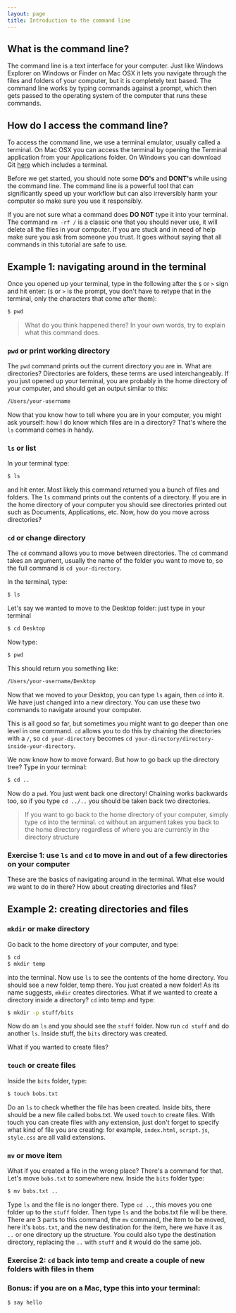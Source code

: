 ```yaml
---
layout: page
title: Introduction to the command line
---
```


## What is the command line?

The command line is a text interface for your computer. Just like Windows Explorer on Windows or Finder on Mac OSX it lets you navigate through the files and folders of your computer, but it is completely text based. The command line works by typing commands against a prompt, which then gets passed to the operating system of the computer that runs these commands.

## How do I access the command line?

To access the command line, we use a terminal emulator, usually called a terminal. On Mac OSX you can access the terminal by opening the Terminal application from your Applications folder. On Windows you can download Git [here](https://git-scm.com/download/win) which includes a terminal.

Before we get started, you should note some **DO's** and **DONT's** while using the command line. The command line is a powerful tool that can significantly speed up your workflow but can also irreversibly harm your computer so make sure you use it responsibly.

If you are not sure what a command does **DO NOT** type it into your terminal. The command `rm -rf /` is a classic one that you should never use, it will delete all the files in your computer. If you are stuck and in need of help make sure you ask from someone you trust. It goes without saying that all commands in this tutorial are safe to use.

## Example 1: navigating around in the terminal

Once you opened up your terminal, type in the following after the `$` or `>` sign and hit enter: (`$` or `>` is the prompt, you don't have to retype that in the terminal, only the characters that come after them):

```bash
$ pwd
```

> What do you think happened there? In your own words, try to explain what this command does.

### `pwd` or print working directory

The `pwd` command prints out the current directory you are in. What are directories? Directories are folders, these terms are used interchangeably. If you just opened up your terminal, you are probably in the home directory of your computer, and should get an output similar to this:

```bash
/Users/your-username
```

Now that you know how to tell where you are in your computer, you might ask yourself: how I do know which files are in a directory? That's where the `ls` command comes in handy.

### `ls` or list

In your terminal type:

```bash
$ ls
```

and hit enter. Most likely this command returned you a bunch of files and folders. The `ls` command prints out the contents of a directory. If you are in the home directory of your computer you should see directories printed out such as Documents, Applications, etc. Now, how do you move across directories?

### `cd` or change directory

The `cd` command allows you to move between directories. The `cd` command takes an argument, usually the name of the folder you want to move to, so the full command is `cd your-directory`.

In the terminal, type:

```bash
$ ls
```

Let's say we wanted to move to the Desktop folder: just type in your terminal

```bash
$ cd Desktop
```

Now type:

```bash
$ pwd
```

This should return you something like:

```bash
/Users/your-username/Desktop
```

Now that we moved to your Desktop, you can type `ls` again, then `cd` into it. We have just changed into a new directory. You can use these two commands to navigate around your computer.

This is all good so far, but sometimes you might want to go deeper than one level in one command. `cd` allows you to do this by chaining the directories with a `/`, so `cd your-directory` becomes `cd your-directory/directory-inside-your-directory`.

We now know how to move forward. But how to go back up the directory tree? Type in your terminal:

```bash
$ cd ..
```

Now do a `pwd`. You just went back one directory! Chaining works backwards too, so if you type `cd ../..` you should be taken back two directories.

> If you want to go back to the home directory of your computer, simply type `cd` into the terminal. `cd` without an argument takes you back to the home directory regardless of where you are currently in the directory structure

### Exercise 1: use `ls` and `cd` to move in and out of a few directories on your computer

These are the basics of navigating around in the terminal. What else would we want to do in there? How about creating directories and files?

## Example 2: creating directories and files

### `mkdir` or make directory

Go back to the home directory of your computer, and type:

```bash
$ cd
$ mkdir temp
```

into the terminal. Now use `ls` to see the contents of the home directory. You should see a new folder, temp there. You just created a new folder! As its name suggests, `mkdir` creates directories. What if we wanted to create a directory inside a directory? `cd` into temp and type:

```bash
$ mkdir -p stuff/bits
```

Now do an `ls` and you should see the `stuff` folder. Now run `cd stuff` and do another `ls`. Inside stuff, the `bits` directory was created. 

What if you wanted to create files?

### `touch` or create files 

Inside the `bits` folder, type:

```bash
$ touch bobs.txt
```

Do an `ls` to check whether the file has been created. Inside bits, there should be a new file called bobs.txt. We used `touch` to create files. With touch you can create files with any extension, just don't forget to specify what kind of file you are creating: for example, `index.html`, `script.js`, `style.css` are all valid extensions. 

### `mv` or move item

What if you created a file in the wrong place? There's a command for that. Let's move `bobs.txt` to somewhere new. Inside the `bits` folder type:

```bash
$ mv bobs.txt ..
```

Type `ls` and the file is no longer there. Type `cd ..`, this moves you one folder up to the `stuff` folder.  Then type `ls` and the bobs.txt file will be there. There are 3 parts to this command, the `mv` command, the item to be moved, here it's `bobs.txt`, and the new destination for the item, here we have it as `..` or one directory up the structure. You could also type the destination directory, replacing the `..` with `stuff` and it would do the same job.

### Exercise 2: `cd` back into temp and create a couple of new folders with files in them

### Bonus: if you are on a Mac, type this into your terminal:

```bash
$ say hello
```
